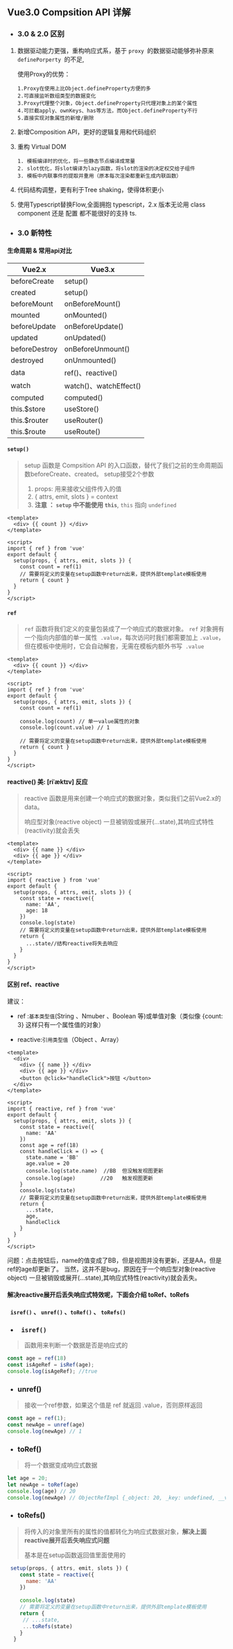 ## Vue3.0 Compsition API 详解

- ### 3.0 & 2.0 区别

1. 数据驱动能力更强，重构响应式系，基于 `proxy `的数据驱动能够弥补原来 `definePorperty `的不足,

   使用Proxy的优势：
   
   ```
   1.Proxy在使用上比Object.defineProperty方便的多
   2.可直接监听数组类型的数据变化
   3.Proxy代理整个对象，Object.defineProperty只代理对象上的某个属性
   4.可拦截apply、ownKeys、has等方法，而Object.defineProperty不行
   5.直接实现对象属性的新增/删除
   ```
   
2. 新增Composition API，更好的逻辑复用和代码组织

3. 重构 Virtual DOM

   ```
   1. 模板编译时的优化，将一些静态节点编译成常量
   2. slot优化，将slot编译为lazy函数，将slot的渲染的决定权交给子组件
   3. 模板中内联事件的提取并重用（原本每次渲染都重新生成内联函数）
   ```

4. 代码结构调整，更有利于Tree shaking，使得体积更小

5. 使用Typescript替换Flow,全面拥抱 typescript，2.x 版本无论用 class component 还是 配置 都不能很好的支持 ts.

- ### 3.0 新特性

#### 生命周期 & 常用api对比

| Vue2.x        | Vue3.x                 |
| ------------- | ---------------------- |
| beforeCreate  | setup()                |
| created       | setup()                |
| beforeMount   | onBeforeMount()        |
| mounted       | onMounted()            |
| beforeUpdate  | onBeforeUpdate()       |
| updated       | onUpdated()            |
| beforeDestroy | onBeforeUnmount()      |
| destroyed     | onUnmounted()          |
| data          | ref()、reactive()      |
| watch         | watch()、watchEffect() |
| computed      | computed()             |
| this.$store   | useStore()             |
| this.$router  | useRouter()            |
| this.$route   | useRoute()             |



#### `setup()`

> setup 函数是 Compsition API 的入口函数，替代了我们之前的生命周期函数beforeCreate、created。
> setup接受2个参数
>
> 1. props: 用来接收父组件传入的值
> 2. { attrs, emit, slots } = context
> 3. **注意 ： `setup` 中不能使用 `this`**, `this` 指向 `undefined`

```vue
<template>
  <div> {{ count }} </div>
</template>

<script>
import { ref } from 'vue'
export default {
  setup(props, { attrs, emit, slots }) {
    const count = ref(1)
    // 需要将定义的变量在setup函数中return出来，提供外部template模板使用
    return { count }
  }
}
</script>

```



#### `ref`

>`ref` 函数将我们定义的变量包装成了一个响应式的数据对象。
>`ref` 对象拥有一个指向内部值的单一属性` .value`，每次访问时我们都需要加上 `.value`，但在模板中使用时，它会自动解套，无需在模板内额外书写` .value`

```vue
<template>
  <div> {{ count }} </div>
</template>

<script>
import { ref } from 'vue'
export default {
  setup(props, { attrs, emit, slots }) {
    const count = ref(1)

    console.log(count) // 单一value属性的对象
    console.log(count.value) // 1

    // 需要将定义的变量在setup函数中return出来，提供外部template模板使用
    return { count }
  }
}
</script>

```



#### reactive()    美: [riˈæktɪv] 反应

>reactive 函数是用来创建一个响应式的数据对象，类似我们之前Vue2.x的data。
>
>响应型对象(reactive object) 一旦被销毁或展开(...state),其响应式特性(reactivity)就会丢失

```vue
<template>
  <div> {{ name }} </div>
  <div> {{ age }} </div>
</template>

<script>
import { reactive } from 'vue'
export default {
  setup(props, { attrs, emit, slots }) {
    const state = reactive({
      name: 'AA',
      age: 18
    })
    console.log(state)
    // 需要将定义的变量在setup函数中return出来，提供外部template模板使用
    return {
      ...state//结构reactive将失去响应
    }
  }
}
</script>

```



#### 区别 ref、reactive

建议：

- ref :`基本类型值`(String 、Nmuber 、Boolean 等)或单值对象（类似像 {count: 3} 这样只有一个属性值的对象）

- reactive:`引用类型值`（Object 、Array）

```vue
<template>
  <div>
    <div> {{ name }} </div>
    <div> {{ age }} </div>
    <button @click="handleClick">按钮 </button>
  </div>
</template>

<script>
import { reactive, ref } from 'vue'
export default {
  setup(props, { attrs, emit, slots }) {
    const state = reactive({
      name: 'AA'
    })
    const age = ref(18)
    const handleClick = () => {
      state.name = 'BB'
      age.value = 20
      console.log(state.name)  //BB  但没触发视图更新
      console.log(age)        //20   触发视图更新
    }
    console.log(state)
    // 需要将定义的变量在setup函数中return出来，提供外部template模板使用
    return {
      ...state,
      age,
      handleClick
    }
  }
}
</script>

```

问题：点击按钮后，name的值变成了BB，但是视图并没有更新，还是AA，但是ref的age却更新了。
当然，这并不是bug，原因在于一个响应型对象(reactive object) 一旦被销毁或展开(...state),其响应式特性(reactivity)就会丢失。

#### 解决reactive展开后丢失响应式特效呢，下面会介绍 toRef、toRefs

#### ` isref()` 、  `unref()` 、`toRef()` 、 `toRefs()`



- ### ` isref()`  
>函数用来判断一个数据是否是响应式的

```js
const age = ref(18)
const isAgeRef = isRef(age);
console.log(isAgeRef); //true
```

-  ### unref()

 >接收一个ref参数，如果这个值是 ref 就返回 .value，否则原样返回

```js
const age = ref(1);
const newAge = unref(age)
console.log(newAge) // 1
```

- ### toRef()

> 将一个数据变成响应式数据

```js
let age = 20;
let newAge = toRef(age)
console.log(age) // 20 
console.log(newAge) // ObjectRefImpl {_object: 20, _key: undefined, __v_isRef: true}
```

- ### toRefs()

> 将传入的对象里所有的属性的值都转化为响应式数据对象，**解决上面reactive展开后丢失响应式问题**
>
> 基本是在setup函数返回值里面使用的

```js
 setup(props, { attrs, emit, slots }) {
    const state = reactive({
      name: 'AA'
    })
   
    console.log(state)
    // 需要将定义的变量在setup函数中return出来，提供外部template模板使用
    return {
     // ...state,
     ...toRefs(state)
    }
  }
```

